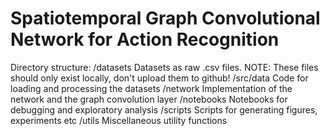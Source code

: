 # Spatiotemporal Graph Convolutional Network for Action Recognition

Directory structure:
    /datasets               Datasets as raw .csv files. NOTE: These files should only exist locally, don't upload them to github!
    /src/data               Code for loading and processing the datasets
        /network            Implementation of the network and the graph convolution layer
        /notebooks          Notebooks for debugging and exploratory analysis
        /scripts            Scripts for generating figures, experiments etc
        /utils              Miscellaneous utility functions